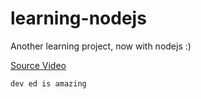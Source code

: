 # learning-nodejs
Another learning project, now with nodejs :)

<a href="https://www.youtube.com/watch?v=vjf774RKrLc">Source Video</a>
```
dev ed is amazing
```
